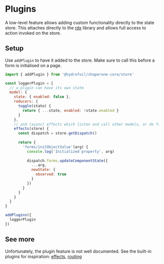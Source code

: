 # Plugins

A low-level feature allows adding custom functionality directly to the state store. This attaches directly to the 
[rdx](https://github.com/CaptainCodeman/rdx) library and allows full access to action invoked on the store.

## Setup

Use `addPlugin` to have it added to the store. Make sure to call this before a form is initialised on a page.

```js
import { addPlugin } from '@hydrofoil/shaperone-core/store'

const loggerPlugin = {
  // a plugin can have its own state
  model: {
    state: { enabled: false },
    reducers: {
      toggle(state) {
        return { ...state, enabled: !state.enabled }   
      }      
    },
    // and (async) effects which listen and call other models, or do fancy stuff
    effects(store) {
      const dispatch = store.getDispatch()
        
      return {
        'forms/initObjectValue'(arg) {
          console.log('Initialized property', arg)
          
          dispatch.forms.updateComponentState({
            ...arg,
            newState: {
              observed: true
            }
          })
        }
      }
    }
  }
}

addPlugins({
  loggerPlugin
})
```

## See more

Unfortunately, the plugin feature is not well documented. See the built-in plugins for inspiration: [effects](https://github.com/CaptainCodeman/rdx/blob/master/src/effectsPlugin.ts),
[routing](https://github.com/CaptainCodeman/rdx/blob/master/src/routingPlugin.ts)
